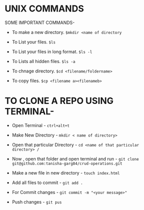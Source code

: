 # UNIX COMMANDS
SOME IMPORTANT COMMANDS- 
* To make a new directory.
 `$mkdir <name of directory`
 
* To  List your files.
`$ls`

* To List your files in long format.
`$ls -l`

* To Lists all hidden files.
`$ls -a`

* To chnage directory.
`$cd <filename/foldername>`

* To copy files.
`$cp <filename a><filenameb>`

 # TO CLONE A REPO USING TERMINAL-

* Open Terminal - `ctrl+alt+t`

* Make New Directory - `mkdir < name of directory>`

* Open that particular Directory - `cd <name of that particular directory> /` 

* Now , open that folder and open terminal and run - `git clone git@github.com:tanisha-garg84/crud-operations.git`

* Make a new file in new directory - `touch index.html`

* Add all files to commit - `git add .`
 
* For Commit changes - `git commit -m "<your message>"`

* Push changes - `git pus`


 



